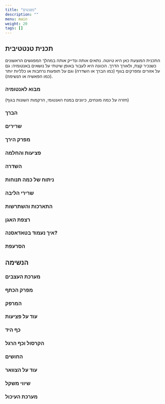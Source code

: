 ```yaml
---
title: "מפגשים"
description: ""
menu: main
weight: 20
tags: []
---
```


## תכנית טנטטיבית

התכנית המוצעת כאן היא טיוטה. נתאים אותה ונדייק אותה במהלך המפגשים הראשונים כשנכיר קצת, ולאורך הדרך. 
הכוונה היא לעבור באופן שיטתי על נושאים באנטומיה: גם על אזורים ומפרקים בגוף (כמו הברך או השדרה) וגם על תופעות נרחבות או כלליות יותר (כמו הפאשיה או הנשימה).

### מבוא לאנטומיה
(חזרה על כמה מונחים, כיוונים במנח האנטומי, הרקמות השונות בגוף)

### הברך

### שרירים

### מפרק הירך

### פציעות והחלמה

### השדרה

### ניתוח של כמה תנוחות

### שרירי הליבה

### התארכות והשתרשות

### רצפת האגן

### איך נעמוד בטאדאסנה?

### הסרעפת

## הנשימה

### מערכת העצבים

### מפרק הכתף

### המרפק

### עוד על פציעות

### כף היד

### הקרסול וכף הרגל

### החושים

### עוד על הצוואר

### שיווי משקל

### מערכת העיכול
